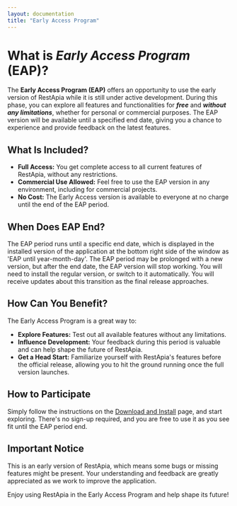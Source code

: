 ```yaml
---
layout: documentation
title: "Early Access Program"
---
```


# What is _Early Access Program_ (EAP)?

The **Early Access Program (EAP)** offers an opportunity to use the early version of RestApia while it is still under active development. During this phase, you can explore all features and functionalities for **_free_** and **_without any limitations_**, whether for personal or commercial purposes. The EAP version will be available until a specified end date, giving you a chance to experience and provide feedback on the latest features.

## What Is Included?

- **Full Access:** You get complete access to all current features of RestApia, without any restrictions.
- **Commercial Use Allowed:** Feel free to use the EAP version in any environment, including for commercial projects.
- **No Cost:** The Early Access version is available to everyone at no charge until the end of the EAP period.

## When Does EAP End?

The EAP period runs until a specific end date, which is displayed in the installed version of the application at the bottom right side of the window as 'EAP until year-month-day'. The EAP period may be prolonged with a new version, but after the end date, the EAP version will stop working. You will need to install the regular version, or switch to it automatically. You will receive updates about this transition as the final release approaches.

## How Can You Benefit?

The Early Access Program is a great way to:

- **Explore Features:** Test out all available features without any limitations.
- **Influence Development:** Your feedback during this period is valuable and can help shape the future of RestApia.
- **Get a Head Start:** Familiarize yourself with RestApia's features before the official release, allowing you to hit the ground running once the full version launches.

## How to Participate

Simply follow the instructions on the [Download and Install](/pages/documentation/general-install) page, and start exploring. There's no sign-up required, and you are free to use it as you see fit until the EAP period end.

## Important Notice

This is an early version of RestApia, which means some bugs or missing features might be present. Your understanding and feedback are greatly appreciated as we work to improve the application.

Enjoy using RestApia in the Early Access Program and help shape its future!

